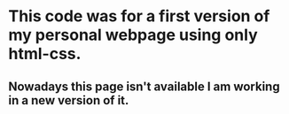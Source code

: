 # This code was for a first version of my personal webpage using only html-css.
## Nowadays this page isn't available I am working in a new version of it.
